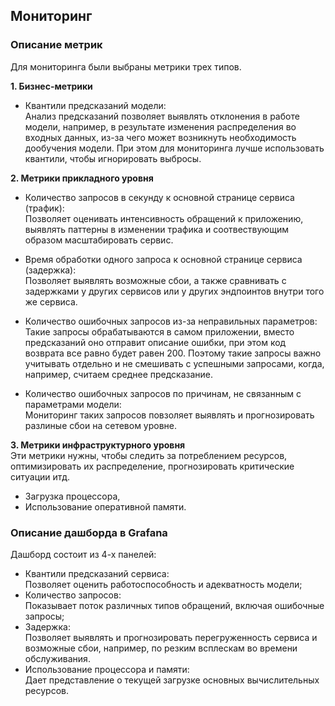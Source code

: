## Мониторинг

### Описание метрик

Для мониторинга были выбраны метрики трех типов.

__1. Бизнес-метрики__
- Квантили предсказаний модели:<br>
Анализ предсказаний позволяет выявлять отклонения в работе модели, например,
в результате изменения распределения во входных данных, из-за чего может возникнуть необходимость дообучения модели. При этом для мониторинга лучше использовать квантили, чтобы игнорировать выбросы.

__2. Метрики прикладного уровня__
- Количество запросов в секунду к основной странице сервиса (трафик):<br>
Позволяет оценивать интенсивность обращений к приложению,
выявлять паттерны в изменении трафика и соотвествующим образом масштабировать сервис. 

- Время обработки одного запроса к основной странице сервиса (задержка):<br>
Позволяет выявлять возможные сбои, а также сравнивать с задержками у других сервисов 
или у других эндпоинтов внутри того же сервиса.

- Количество ошибочных запросов из-за неправильных параметров:<br>
Такие запросы обрабатываются в самом приложении, вместо предсказаний оно отправит
описание ошибки, при этом код возврата все равно будет равен 200.
Поэтому такие запросы важно учитывать отдельно и не смешивать с успешными запросами,
когда, например, считаем среднее предсказание.

- Количество ошибочных запросов по причинам, не связанным с параметрами модели:<br>
Мониторинг таких запросов повзоляет выявлять и прогнозировать разлиные сбои на сетевом уровне.

__3. Метрики инфраструктурного уровня__<br>
Эти метрики нужны, чтобы следить за потреблением ресурсов, оптимизировать их распределение,
прогнозировать критические ситуации итд.
- Загрузка процессора,
- Использование оперативной памяти.


### Описание дашборда в Grafana

Дашборд состоит из 4-х панелей:
- Квантили предсказаний сервиса:<br>
Позволяет оценить работоспособность и адекватность модели;
- Количество запросов:<br>
Показывает поток различных типов обращений, включая ошибочные запросы;
- Задержка:<br>
Позволяет выявлять и прогнозировать перегруженность сервиса и возможные сбои, например, по резким всплескам во времени обслуживания.
- Использование процессора и памяти:<br>
Дает представление о текущей загрузке основных вычислительных ресурсов.